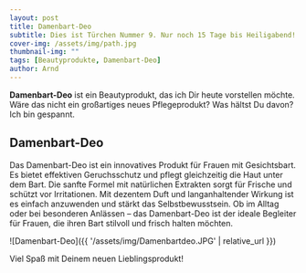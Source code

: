 ```yaml
---
layout: post
title: Damenbart-Deo
subtitle: Dies ist Türchen Nummer 9. Nur noch 15 Tage bis Heiligabend!
cover-img: /assets/img/path.jpg
thumbnail-img: ""
tags: [Beautyprodukte, Damenbart-Deo]
author: Arnd
---
```


**Damenbart-Deo** ist ein Beautyprodukt, das ich Dir heute vorstellen möchte. Wäre das nicht ein großartiges neues Pflegeprodukt? Was hältst Du davon? Ich bin gespannt. 

## Damenbart-Deo

Das Damenbart-Deo ist ein innovatives Produkt für Frauen mit Gesichtsbart. Es bietet effektiven Geruchsschutz und pflegt gleichzeitig die Haut unter dem Bart. Die sanfte Formel mit natürlichen Extrakten sorgt für Frische und schützt vor Irritationen. Mit dezentem Duft und langanhaltender Wirkung ist es einfach anzuwenden und stärkt das Selbstbewusstsein. Ob im Alltag oder bei besonderen Anlässen – das Damenbart-Deo ist der ideale Begleiter für Frauen, die ihren Bart stilvoll und frisch halten möchten.

![Damenbart-Deo]({{ '/assets/img/Damenbartdeo.JPG' | relative_url }})

Viel Spaß mit Deinem neuen Lieblingsprodukt!